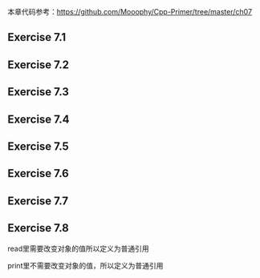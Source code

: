 本章代码参考：https://github.com/Mooophy/Cpp-Primer/tree/master/ch07



## Exercise 7.1



## Exercise 7.2



## Exercise 7.3



## Exercise 7.4



## Exercise 7.5



## Exercise 7.6



## Exercise 7.7



## Exercise 7.8

read里需要改变对象的值所以定义为普通引用

print里不需要改变对象的值，所以定义为普通引用









